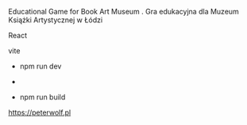Educational Game for Book Art Museum . 
Gra edukacyjna dla Muzeum Książki Artystycznej w Łódzi 


React 



vite
- npm run dev
- 

- npm run build






https://peterwolf.pl
